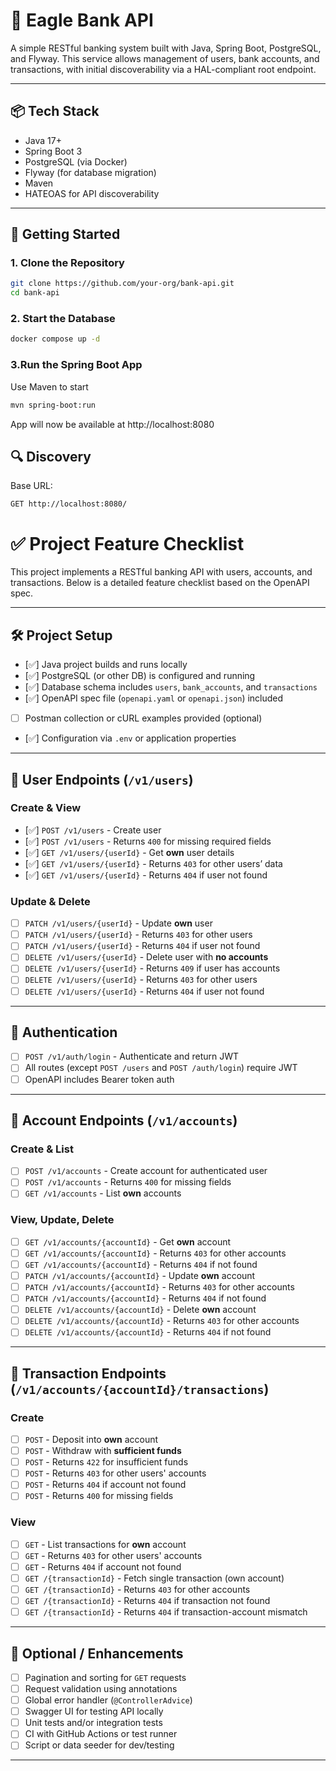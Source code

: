 # 🏦 Eagle Bank API

A simple RESTful banking system built with Java, Spring Boot, PostgreSQL, and Flyway. This service allows management of users, bank accounts, and transactions, with initial discoverability via a HAL-compliant root endpoint.

---

## 📦 Tech Stack

- Java 17+
- Spring Boot 3
- PostgreSQL (via Docker)
- Flyway (for database migration)
- Maven
- HATEOAS for API discoverability

---

## 🚀 Getting Started

### 1. Clone the Repository

```bash
git clone https://github.com/your-org/bank-api.git
cd bank-api
```

### 2. Start the Database

```bash
docker compose up -d
```

### 3.Run the Spring Boot App

Use Maven to start
```bash
mvn spring-boot:run
```
App will now be available at http://localhost:8080

## 🔍 Discovery

Base URL:
```
GET http://localhost:8080/
```

# ✅ Project Feature Checklist

This project implements a RESTful banking API with users, accounts, and transactions. Below is a detailed feature checklist based on the OpenAPI spec.

---

## 🛠️ Project Setup

- [✅] Java project builds and runs locally
- [✅] PostgreSQL (or other DB) is configured and running
- [✅] Database schema includes `users`, `bank_accounts`, and `transactions`
- [✅] OpenAPI spec file (`openapi.yaml` or `openapi.json`) included
- [ ] Postman collection or cURL examples provided (optional)
- [✅] Configuration via `.env` or application properties

---

## 👤 User Endpoints (`/v1/users`)

### Create & View

- [✅] `POST /v1/users` - Create user
- [✅] `POST /v1/users` - Returns `400` for missing required fields
- [✅] `GET /v1/users/{userId}` - Get **own** user details
- [✅] `GET /v1/users/{userId}` - Returns `403` for other users’ data
- [✅] `GET /v1/users/{userId}` - Returns `404` if user not found

### Update & Delete

- [ ] `PATCH /v1/users/{userId}` - Update **own** user
- [ ] `PATCH /v1/users/{userId}` - Returns `403` for other users
- [ ] `PATCH /v1/users/{userId}` - Returns `404` if user not found
- [ ] `DELETE /v1/users/{userId}` - Delete user with **no accounts**
- [ ] `DELETE /v1/users/{userId}` - Returns `409` if user has accounts
- [ ] `DELETE /v1/users/{userId}` - Returns `403` for other users
- [ ] `DELETE /v1/users/{userId}` - Returns `404` if user not found

---

## 🔐 Authentication

- [ ] `POST /v1/auth/login` - Authenticate and return JWT
- [ ] All routes (except `POST /users` and `POST /auth/login`) require JWT
- [ ] OpenAPI includes Bearer token auth

---

## 🏦 Account Endpoints (`/v1/accounts`)

### Create & List

- [ ] `POST /v1/accounts` - Create account for authenticated user
- [ ] `POST /v1/accounts` - Returns `400` for missing fields
- [ ] `GET /v1/accounts` - List **own** accounts

### View, Update, Delete

- [ ] `GET /v1/accounts/{accountId}` - Get **own** account
- [ ] `GET /v1/accounts/{accountId}` - Returns `403` for other accounts
- [ ] `GET /v1/accounts/{accountId}` - Returns `404` if not found
- [ ] `PATCH /v1/accounts/{accountId}` - Update **own** account
- [ ] `PATCH /v1/accounts/{accountId}` - Returns `403` for other accounts
- [ ] `PATCH /v1/accounts/{accountId}` - Returns `404` if not found
- [ ] `DELETE /v1/accounts/{accountId}` - Delete **own** account
- [ ] `DELETE /v1/accounts/{accountId}` - Returns `403` for other accounts
- [ ] `DELETE /v1/accounts/{accountId}` - Returns `404` if not found

---

## 💸 Transaction Endpoints (`/v1/accounts/{accountId}/transactions`)

### Create

- [ ] `POST` - Deposit into **own** account
- [ ] `POST` - Withdraw with **sufficient funds**
- [ ] `POST` - Returns `422` for insufficient funds
- [ ] `POST` - Returns `403` for other users' accounts
- [ ] `POST` - Returns `404` if account not found
- [ ] `POST` - Returns `400` for missing fields

### View

- [ ] `GET` - List transactions for **own** account
- [ ] `GET` - Returns `403` for other users' accounts
- [ ] `GET` - Returns `404` if account not found
- [ ] `GET /{transactionId}` - Fetch single transaction (own account)
- [ ] `GET /{transactionId}` - Returns `403` for other accounts
- [ ] `GET /{transactionId}` - Returns `404` if transaction not found
- [ ] `GET /{transactionId}` - Returns `404` if transaction-account mismatch

---

## 🚀 Optional / Enhancements

- [ ] Pagination and sorting for `GET` requests
- [ ] Request validation using annotations
- [ ] Global error handler (`@ControllerAdvice`)
- [ ] Swagger UI for testing API locally
- [ ] Unit tests and/or integration tests
- [ ] CI with GitHub Actions or test runner
- [ ] Script or data seeder for dev/testing

---





